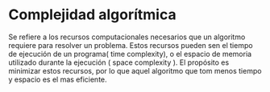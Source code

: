 # Complejidad algorítmica

Se refiere a los recursos computacionales necesarios que un algoritmo requiere para resolver un problema. Estos recursos pueden sen el tiempo de ejecución de un programa( time complexity), o el espacio de memoria utilizado durante la ejecución ( space complexity ). El propósito es minimizar estos recursos, por lo que aquel algoritmo que tom menos tiempo y espacio es el mas eficiente.

